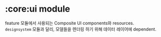 # :core:ui module
feature 모듈에서 사용되는 Composite UI components와 resources. <code>designsystem</code> 모듈과 달리, 모델들을 렌더링 하기 위해 데이터 레이어에 dependent.
